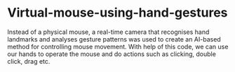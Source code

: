 # Virtual-mouse-using-hand-gestures
Instead of a physical mouse, a real-time camera that recognises hand landmarks and analyses gesture patterns was used to create an AI-based method for controlling mouse movement. 
With help of this code, we can use our hands to operate the mouse and do actions such as clicking, double click, drag etc.

